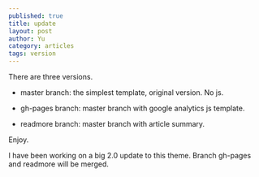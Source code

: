 ```yaml
---
published: true
title: update
layout: post
author: Yu 
category: articles
tags: version
---
```


There are three versions.

- master branch: the simplest template, original version. No js.

- gh-pages branch: master branch with google analytics js template.

- readmore branch: master branch with article summary.

Enjoy.

I have been working on a big 2.0 update to this theme. Branch gh-pages and readmore will be merged.


